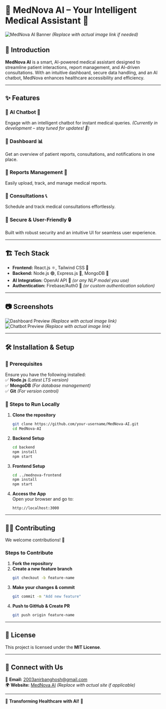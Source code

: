 # 🌟 MedNova AI – Your Intelligent Medical Assistant 🏥  

![MedNova AI Banner](https://your-image-link.com) *(Replace with actual image link if needed)*  

## 🚀 Introduction  
**MedNova AI** is a smart, AI-powered medical assistant designed to streamline patient interactions, report management, and AI-driven consultations. With an intuitive dashboard, secure data handling, and an AI chatbot, MedNova enhances healthcare accessibility and efficiency.  

---

## ✨ Features  
### 🔹 **AI Chatbot 🤖**  
Engage with an intelligent chatbot for instant medical queries. *(Currently in development – stay tuned for updates! 🚀)*  

### 🔹 **Dashboard 📊**  
Get an overview of patient reports, consultations, and notifications in one place.  

### 🔹 **Reports Management 📑**  
Easily upload, track, and manage medical reports.  

### 🔹 **Consultations 📞**  
Schedule and track medical consultations effortlessly.  

### 🔹 **Secure & User-Friendly 🔒**  
Built with robust security and an intuitive UI for seamless user experience.  

---

## 🏗️ Tech Stack  
- **Frontend:** React.js ⚛️, Tailwind CSS 🎨  
- **Backend:** Node.js 🟢, Express.js 🚀, MongoDB 🍃  
- **AI Integration:** OpenAI API 🤖 *(or any NLP model you use)*  
- **Authentication:** Firebase/Auth0 🔐 *(or custom authentication solution)*  

---

## 📷 Screenshots  
![Dashboard Preview](https://your-dashboard-image-link.com) *(Replace with actual image link)*  
![Chatbot Preview](https://your-chatbot-image-link.com) *(Replace with actual image link)*  

---

## 🛠️ Installation & Setup  
### 🔧 Prerequisites  
Ensure you have the following installed:  
✅ **Node.js** *(Latest LTS version)*  
✅ **MongoDB** *(For database management)*  
✅ **Git** *(For version control)*  

### 🚀 Steps to Run Locally  
1. **Clone the repository**  
   ```sh
   git clone https://github.com/your-username/MedNova-AI.git
   cd MedNova-AI
   ```

2. **Backend Setup**  
   ```sh
   cd backend
   npm install
   npm start
   ```

3. **Frontend Setup**  
   ```sh
   cd ../mednova-frontend
   npm install
   npm start
   ```

4. **Access the App**  
   Open your browser and go to:  
   ```
   http://localhost:3000
   ```

---

## 👨‍💻 Contributing  
We welcome contributions! 🚀  

### Steps to Contribute  
1. **Fork the repository**  
2. **Create a new feature branch**  
   ```sh
   git checkout -b feature-name
   ```
3. **Make your changes & commit**  
   ```sh
   git commit -m "Add new feature"
   ```
4. **Push to GitHub & Create PR**  
   ```sh
   git push origin feature-name
   ```

---

## 📜 License  
This project is licensed under the **MIT License**.  

---

## 🤝 Connect with Us  
📧 **Email:** 2003anirbanghosh@gmail.com  
🌍 **Website:** [MedNova AI](https://yourwebsite.com) *(Replace with actual site if applicable)*  


---

🚀 **Transforming Healthcare with AI!** 💙